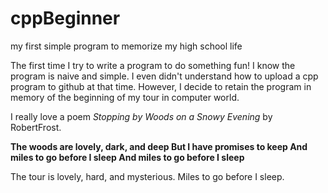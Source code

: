 # cppBeginner
my first simple program to memorize my high school life

The first time I try to write a program to do something fun!
I know the program is naive and simple. I even didn't understand how to upload a cpp program to github at that time.
However, I decide to retain the program in memory of the beginning of my tour in computer world.

I really love a poem *Stopping by Woods on a Snowy Evening* by RobertFrost.

**The woods are lovely, dark, and deep
But I have promises to keep
And miles to go before I sleep
And miles to go before I sleep**

The tour is lovely, hard, and mysterious.
Miles to go before I sleep.

